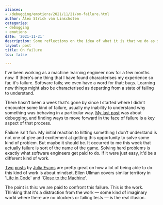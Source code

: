 ```yaml
---
aliases:
- /debugging/emotions/2021/11/21/on-failure.html
author: Alex Strick van Linschoten
categories:
- debugging
- emotions
date: '2021-11-21'
description: Some reflections on the idea of what it is that we do as software engineers.
layout: post
title: On failure
toc: false

---
```


I've been working as a machine learning engineer now for a few months now. If there's one thing that I have found characterises my experience so far, it's failure. Software fails; we even have a word for that: bugs. Learning new things might also be characterised as departing from a state of failing to understand.

There hasn't been a week that's gone by since I started where I didn't encounter some kind of failure, usually my inability to understand why something was behaving in a particular way. [My last post](https://mlops.systems/debugging/2021/10/25/debugging.html) was about debugging, and finding ways to move forward in the face of failure is a key aspect of that process.

Failure isn't fun. My initial reaction to hitting something I don't understand is not one of glee and excitement at getting this opportunity to solve some kind of problem. But maybe it should be. It occurred to me this week that actually failure is sort of the name of the game. Solving hard problems is exactly what software engineers get paid to do. If it were just easy, it'd be a different kind of work.

[Two](https://jvns.ca/blog/debugging-attitude-matters/) [posts](https://jvns.ca/blog/2015/11/22/how-i-got-better-at-debugging/) by [Julia Evans](https://jvns.ca/blog/) are pretty great on how a lot of being able to do this kind of work is about mindset. Ellen Ullman covers similar territory in '[Life in Code](https://www.amazon.com/gp/product/B01N4P12XJ/ref=dbs_a_def_rwt_bibl_vppi_i0?tag=soumet-20)' and '[Close to the Machine](https://www.amazon.com/gp/product/B007FU83DY/ref=dbs_a_def_rwt_bibl_vppi_i1?tag=soumet-20)'.

The point is this: we are paid to confront this failure. This is the work.
Thinking that it's a distraction from the work — some kind of imaginary world
where there are no blockers or failing tests — is the real illusion.
